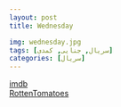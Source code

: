 ```yaml
---
layout: post
title: Wednesday

img: wednesday.jpg
tags: [سریال, جنایی, کمدی]
categories: [سریال]
---
```


[imdb](https://www.imdb.com/title/tt13443470/)  
[RottenTomatoes](https://www.rottentomatoes.com/tv/wednesday)